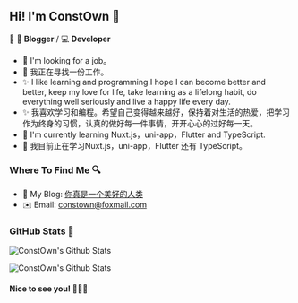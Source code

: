## Hi! I'm ConstOwn 👋

📄  🎨 **Blogger** / 💻 **Developer**

- 🎉 I'm looking for a job。
- 🎉 我正在寻找一份工作。
- ✨ I like learning and programming.I hope I can become better and better, keep my love for life, take learning as a lifelong habit, do everything well seriously and live a happy life every day.
- ✨ 我喜欢学习和编程。希望自己变得越来越好，保持着对生活的热爱，把学习作为终身的习惯，认真的做好每一件事情，开开心心的过好每一天。
- 🌱 I'm currently learning Nuxt.js，uni-app，Flutter and TypeScript.
- 🌱 我目前正在学习Nuxt.js，uni-app，Flutter 还有 TypeScript。

### Where To Find Me 🔍

- 📝 My Blog: [你真是一个美好的人类](https://blog.juanertu.com/)
- ✉️ Email: [constown@foxmail.com](http://mail.qq.com/cgi-bin/qm_share?t=qm_mailme&email=mvn19Onu9e302vz14vf78-a0_fX3)

### GitHub Stats 🎈

![ConstOwn's Github Stats](https://github-readme-stats.vercel.app/api?username=constown&show_icons=true&theme=radical)

![ConstOwn's Github Stats](https://github-readme-stats.vercel.app/api/top-langs/?username=constown&theme=radical)

#### Nice to see you! 🤣🤣🤣
